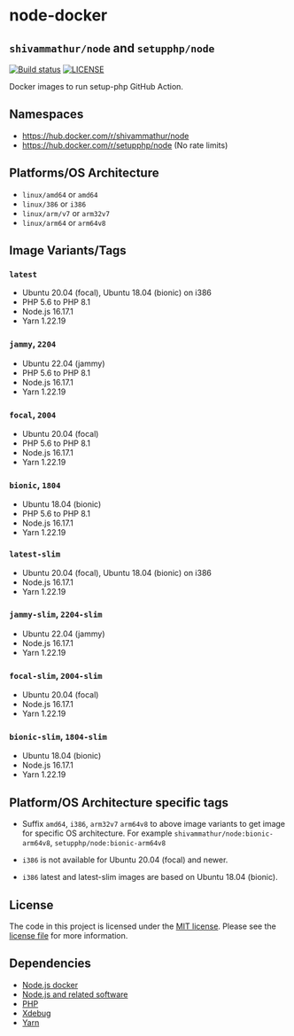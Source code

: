 # node-docker 
## `shivammathur/node` and `setupphp/node`

<a href="https://github.com/shivammathur/node-docker" title="Docker images to run setup-php GitHub Action"><img alt="Build status" src="https://github.com/shivammathur/node-docker/workflows/Build/badge.svg"></a>
<a href="https://github.com/shivammathur/node-docker/blob/main/LICENSE" title="license"><img alt="LICENSE" src="https://img.shields.io/badge/license-MIT-428f7e.svg"></a>

Docker images to run setup-php GitHub Action.

## Namespaces

- https://hub.docker.com/r/shivammathur/node
- https://hub.docker.com/r/setupphp/node (No rate limits)

## Platforms/OS Architecture

- `linux/amd64` or `amd64`
- `linux/386` or `i386`
- `linux/arm/v7` or `arm32v7`
- `linux/arm64` or `arm64v8`

## Image Variants/Tags

### `latest`

- Ubuntu 20.04 (focal), Ubuntu 18.04 (bionic) on i386
- PHP 5.6 to PHP 8.1
- Node.js 16.17.1
- Yarn 1.22.19

### `jammy`, `2204`

- Ubuntu 22.04 (jammy)
- PHP 5.6 to PHP 8.1
- Node.js 16.17.1
- Yarn 1.22.19

### `focal`, `2004`

- Ubuntu 20.04 (focal)
- PHP 5.6 to PHP 8.1
- Node.js 16.17.1
- Yarn 1.22.19

### `bionic`, `1804`

- Ubuntu 18.04 (bionic)
- PHP 5.6 to PHP 8.1
- Node.js 16.17.1
- Yarn 1.22.19

### `latest-slim`

- Ubuntu 20.04 (focal), Ubuntu 18.04 (bionic) on i386
- Node.js 16.17.1
- Yarn 1.22.19

### `jammy-slim`, `2204-slim`

- Ubuntu 22.04 (jammy)
- Node.js 16.17.1
- Yarn 1.22.19

### `focal-slim`, `2004-slim`

- Ubuntu 20.04 (focal)
- Node.js 16.17.1
- Yarn 1.22.19

### `bionic-slim`, `1804-slim`

- Ubuntu 18.04 (bionic)
- Node.js 16.17.1
- Yarn 1.22.19

## Platform/OS Architecture specific tags

- Suffix `amd64`, `i386`, `arm32v7` `arm64v8` to above image variants to get image for specific OS architecture.
For example `shivammathur/node:bionic-arm64v8`, `setupphp/node:bionic-arm64v8`

- `i386` is not available for Ubuntu 20.04 (focal) and newer.
- `i386` latest and latest-slim images are based on Ubuntu 18.04 (bionic).

## License

The code in this project is licensed under the [MIT license](http://choosealicense.com/licenses/mit/).
Please see the [license file](LICENSE) for more information.

## Dependencies
- [Node.js docker](https://github.com/nodejs/docker-node/blob/master/LICENSE)
- [Node.js and related software](https://github.com/nodejs/node/blob/master/LICENSE)
- [PHP](https://github.com/php/php-src/blob/master/LICENSE)
- [Xdebug](https://github.com/xdebug/xdebug/blob/master/LICENSE)
- [Yarn](https://github.com/yarnpkg/yarn/blob/master/LICENSE)
